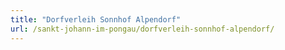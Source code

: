 ```yaml
---
title: "Dorfverleih Sonnhof Alpendorf"
url: /sankt-johann-im-pongau/dorfverleih-sonnhof-alpendorf/
---
```

